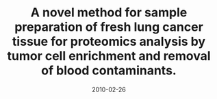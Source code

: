 ---
doi: 10.1186/1477-5956-8-9
journal: Proteome science
title: A novel method for sample preparation of fresh lung cancer tissue for proteomics analysis by tumor cell enrichment and removal of blood contaminants.
date: 2010-02-26
authors: De Petris, L, Pernemalm, M, Elmberger, G, Bergman, P, Orre, L, Lewensohn, R, Lehtiö, J
---